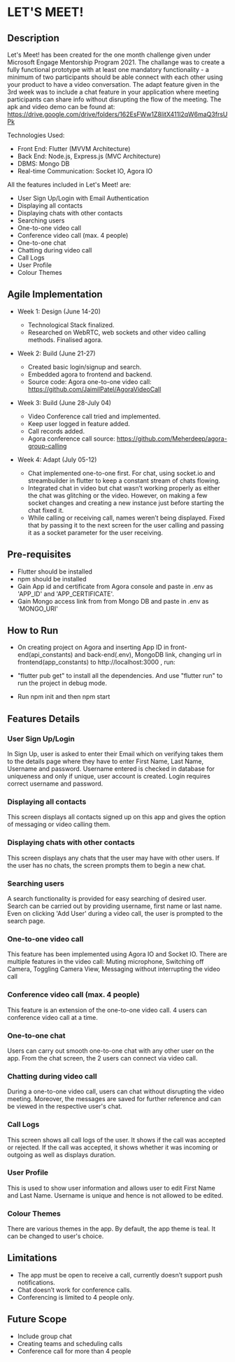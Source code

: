 # LET'S MEET!

## Description

Let's Meet! has been created for the one month challenge given under Microsoft Engage Mentorship Program 2021. 
The challange was to create a fully functional prototype with at least one mandatory functionality - a minimum of two participants should be able connect with each other using your product to have a video conversation.
The adapt feature given in the 3rd week was to include a chat feature in your application where meeting participants can share info without disrupting the flow of the meeting. The apk and video demo can be found at: https://drive.google.com/drive/folders/162EsFWw1Z8litX411l2qW6maQ3frsUPk

Technologies Used:
- Front End: Flutter (MVVM Architecture)
- Back End: Node.js, Express.js (MVC Architecture)
- DBMS: Mongo DB
- Real-time Communication: Socket IO, Agora IO

All the features included in Let's Meet! are:
- User Sign Up/Login with Email Authentication 
- Displaying all contacts
- Displaying chats with other contacts
- Searching users
- One-to-one video call
- Conference video call (max. 4 people)
- One-to-one chat
- Chatting during video call
- Call Logs
- User Profile
- Colour Themes

## Agile Implementation
- Week 1: Design (June 14-20)
    * Technological Stack finalized. 
    * Researched on WebRTC, web sockets and other video calling methods. Finalised agora.

- Week 2: Build (June 21-27)
    * Created basic login/signup and search. 
    * Embedded agora to frontend and backend.
    * Source code: Agora one-to-one video call: https://github.com/JaimilPatel/AgoraVideoCall

- Week 3: Build (June 28-July 04)
    * Video Conference call tried and implemented.
    * Keep user logged in feature added.
    * Call records added. 
    * Agora conference call source: https://github.com/Meherdeep/agora-group-calling

- Week 4: Adapt (July 05-12)
    * Chat implemented one-to-one first. For chat, using socket.io and streambuilder in flutter to keep a constant stream of chats flowing.
    * Integrated chat in video but chat wasn’t working properly as either the chat was glitching or the video. However, on making a few socket changes and creating a new instance just before starting the chat fixed it.
    * While calling or receiving call, names weren’t being displayed. Fixed that by passing it to the next screen for the user calling and passing it as a socket parameter for the user receiving.


## Pre-requisites 

- Flutter should be installed
- npm should be installed
- Gain App id and certificate from Agora console and paste in .env as 'APP_ID' and 'APP_CERTIFICATE'.
- Gain Mongo access link from from Mongo DB and paste in .env as 'MONGO_URI'

## How to Run

- On creating project on Agora and inserting App ID in front-end(api_constants) and back-end(.env), MongoDB link, changing url in frontend(app_constants) to http://localhost:3000 , run:

- "flutter pub get" to install all the dependencies. And use "flutter run" to run the project in debug mode. 

- Run npm init and then npm start

## Features Details

### User Sign Up/Login
In Sign Up, user is asked to enter their Email which on verifying takes them to the details page where they have to enter First Name, Last Name, Username and password. Username entered is checked in database for uniqueness and only if unique, user account is created. Login requires correct username and password.

### Displaying all contacts
This screen displays all contacts signed up on this app and gives the option of messaging or video calling them.

### Displaying chats with other contacts
This screen displays any chats that the user may have with other users. If the user has no chats, the screen prompts them to begin a new chat.

### Searching users
A search functionality is provided for easy searching of desired user. Search can be carried out by providing username, first name or last name. Even on clicking 'Add User' during a video call, the user is prompted to the search page.

### One-to-one video call
This feature has been implemented using Agora IO and Socket IO. There are multiple features in the video call: Muting microphone, Switching off Camera, Toggling Camera View, Messaging without interrupting the video call

### Conference video call (max. 4 people)
This feature is an extension of the one-to-one video call. 4 users can conference video call at a time.

### One-to-one chat
Users can carry out smooth one-to-one chat with any other user on the app. From the chat screen, the 2 users can connect via video call.

### Chatting during video call
During a one-to-one video call, users can chat without disrupting the video meeting. Moreover, the messages are saved for further reference and can be viewed in the respective user's chat. 

### Call Logs
This screen shows all call logs of the user. It shows if the call was accepted or rejected. If the call was accepted, it shows whether it was incoming or outgoing as well as displays duration.

### User Profile
This is used to show user information and allows user to edit First Name and Last Name. Username is unique and hence is not allowed to be edited.

### Colour Themes
There are various themes in the app. By default, the app theme is teal. It can be changed to user's choice.

## Limitations
- The app must be open to receive a call, currently doesn’t support push notifications.
- Chat doesn’t work for conference calls.
- Conferencing is limited to 4 people only.

## Future Scope
- Include group chat
- Creating teams and scheduling calls
- Conference call for more than 4 people
